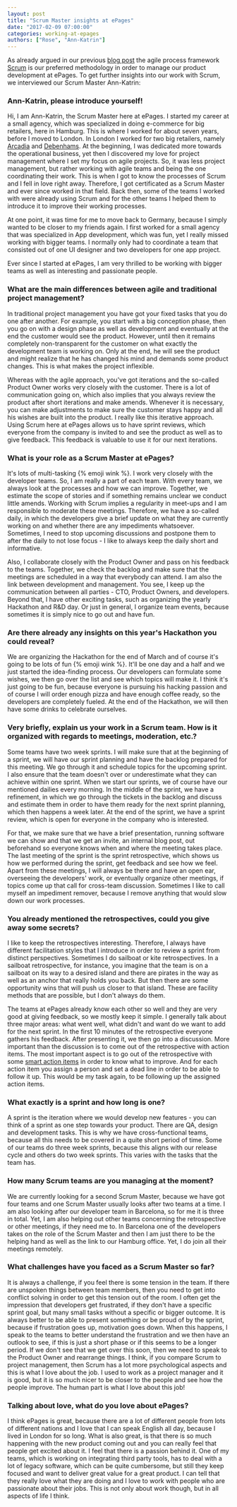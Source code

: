 ```yaml
---
layout: post
title: "Scrum Master insights at ePages"
date: "2017-02-09 07:00:00"
categories: working-at-epages
authors: ["Rose", "Ann-Katrin"]
---
```


As already argued in our previous [blog post](https://developer.epages.com/blog/2017/01/31/getting-twice-the-things-done-in-half-the-time.html) the agile process framework [Scrum](https://www.scrum.org/resources/what-is-scrum) is our preferred methodology in order to manage our product development at ePages.
To get further insights into our work with Scrum, we interviewed our Scrum Master Ann-Katrin:

### Ann-Katrin, please introduce yourself!

Hi, I am Ann-Katrin, the Scrum Master here at ePages.
I started my career at a small agency, which was specialized in doing e-commerce for big retailers, here in Hamburg.
This is where I worked for about seven years, before I moved to London.
In London I worked for two big retailers, namely [Arcadia](https://www.arcadiagroup.co.uk/) and [Debenhams](http://www.debenhams.com/).
At the beginning, I was dedicated more towards the operational business, yet then I discovered my love for project management where I set my focus on agile projects.
So, it was less project management, but rather working with agile teams and being the one coordinating their work.
This is when I got to know the processes of Scrum and I fell in love right away.
Therefore, I got certificated as a Scrum Master and ever since worked in that field.
Back then, some of the teams I worked with were already using Scrum and for the other teams I helped them to introduce it to improve their working processes.

At one point, it was time for me to move back to Germany, because I simply wanted to be closer to my friends again.
I first worked for a small agency that was specialized in App development, which was fun, yet I really missed working with bigger teams.
I normally only had to coordinate a team that consisted out of one UI designer and two developers for one app project.

Ever since I started at ePages, I am very thrilled to be working with bigger teams as well as interesting and passionate people.

### What are the main differences between agile and traditional project management?

In traditional project management you have got your fixed tasks that you do one after another.
For example, you start with a big conception phase, then you go on with a design phase as well as development and eventually at the end the customer would see the product.
However, until then it remains completely non-transparent for the customer on what exactly the development team is working on.
Only at the end, he will see the product and might realize that he has changed his mind and demands some product changes.
This is what makes the project inflexible.

Whereas with the agile approach, you've got iterations and the so-called Product Owner works very closely with the customer.
There is a lot of communication going on, which also implies that you always review the product after short iterations and make amends.
Whenever it is necessary, you can make adjustments to make sure the customer stays happy and all his wishes are built into the product.
I really like this iterative approach.
Using Scrum here at ePages allows us to have sprint reviews, which everyone from the company is invited to and see the product as well as to give feedback.
This feedback is valuable to use it for our next iterations.

### What is your role as a Scrum Master at ePages?

It's lots of multi-tasking {% emoji wink %}.
I work very closely with the developer teams.
So, I am really a part of each team.
With every team, we always look at the processes and how we can improve.
Together, we estimate the scope of stories and if something remains unclear we conduct little amends.
Working with Scrum implies a regularity in meet-ups and I am responsible to moderate these meetings.
Therefore, we have a so-called daily, in which the developers give a brief update on what they are currently working on and whether there are any impediments whatsoever.
Sometimes, I need to stop upcoming discussions and postpone them to after the daily to not lose focus - I like to always keep the daily short and informative.

Also, I collaborate closely with the Product Owner and pass on his feedback to the teams.
Together, we check the backlog and make sure that the meetings are scheduled in a way that everybody can attend.
I am also the link between development and management.
You see, I keep up the communication between all parties - CTO, Product Owners, and developers.
Beyond that, I have other exciting tasks, such as organizing the yearly Hackathon and R&D day.
Or just in general, I organize team events, because sometimes it is simply nice to go out and have fun.

### Are there already any insights on this year's Hackathon you could reveal?

We are organizing the Hackathon for the end of March and of course it's going to be lots of fun {% emoji wink %}.
It'll be one day and a half and we just started the idea-finding process.
Our developers can formulate some wishes, we then go over the list and see which topics will make it.
I think it's just going to be fun, because everyone is pursuing his hacking passion and of course I will order enough pizza and have enough coffee ready, so the developers are completely fueled.
At the end of the Hackathon, we will then have some drinks to celebrate ourselves.

### Very briefly, explain us your work in a Scrum team. How is it organized with regards to meetings, moderation, etc.?

Some teams have two week sprints.
I will make sure that at the beginning of a sprint, we will have our sprint planning and have the backlog prepared for this meeting.
We go through it and schedule topics for the upcoming sprint.
I also ensure that the team doesn't over or underestimate what they can achieve within one sprint.
When we start our sprints, we of course have our mentioned dailies every morning.
In the middle of the sprint, we have a refinement, in which we go through the tickets in the backlog and discuss and estimate them in order to have them ready for the next sprint planning, which then happens a week later.
At the end of the sprint, we have a sprint review, which is open for everyone in the company who is interested.

For that, we make sure that we have a brief presentation, running software we can show and that we get an invite, an internal blog post, out beforehand so everyone knows when and where the meeting takes place.
The last meeting of the sprint is the sprint retrospective, which shows us how we performed during the sprint, get feedback and see how we feel.
Apart from these meetings, I will always be there and have an open ear, overseeing the developers' work, or eventually organize other meetings, if topics come up that call for cross-team discussion.
Sometimes I like to call myself an impediment remover, because I remove anything that would slow down our work processes.

### You already mentioned the retrospectives, could you give away some secrets?

I like to keep the retrospectives interesting.
Therefore, I always have different facilitation styles that I introduce in order to review a sprint from distinct perspectives.
Sometimes I do sailboat or kite retrospectives.
In a sailboat retrospective, for instance, you imagine that the team is on a sailboat on its way to a desired island and there are pirates in the way as well as an anchor that really holds you back.
But then there are some opportunity wins that will push us closer to that island.
These are facility methods that are possible, but I don't always do them.

The teams at ePages already know each other so well and they are very good at giving feedback, so we mostly keep it simple.
I generally talk about three major areas: what went well, what didn't and want do we want to add for the next sprint.
In the first 10 minutes of the retrospective everyone gathers his feedback.
After presenting it, we then go into a discussion.
More important than the discussion is to come out of the retrospective with action items.
The most important aspect is to go out of the retrospective with some [smart action items](http://agileinaflash.blogspot.de/2009/06/smart-goals.html) in order to know what to improve.
And for each action item you assign a person and set a dead line in order to be able to follow it up.
This would be my task again, to be following up the assigned action items.


### What exactly is a sprint and how long is one?

A sprint is the iteration where we would develop new features - you can think of a sprint as one step towards your product.
There are QA, design and development tasks.
This is why we have cross-functional teams, because all this needs to be covered in a quite short period of time.
Some of our teams do three week sprints, because this aligns with our release cycle and others do two week sprints.
This varies with the tasks that the team has.

### How many Scrum teams are you managing at the moment?

We are currently looking for a second Scrum Master, because we have got four teams and one Scrum Master usually looks after two teams at a time.
I am also looking after our developer team in Barcelona, so for me it is three in total.
Yet, I am also helping out other teams concerning the retrospective or other meetings, if they need me to.
In Barcelona one of the developers takes on the role of the Scrum Master and then I am just there to be the helping hand as well as the link to our Hamburg office.
Yet, I do join all their meetings remotely.

### What challenges have you faced as a Scrum Master so far?

It is always a challenge, if you feel there is some tension in the team.
If there are unspoken things between team members, then you need to get into conflict solving in order to get this tension out of the room.
I often get the impression that developers get frustrated, if they don't have a specific sprint goal, but many small tasks without a specific or bigger outcome.
It is always better to be able to present something or be proud of by the sprint, because if frustration goes up, motivation goes down.
When this happens, I speak to the teams to better understand the frustration and we then have an outlook to see, if this is just a short phase or if this seems to be a longer period.
If we don't see that we get over this soon, then we need to speak to the Product Owner and rearrange things.
I think, if you compare Scrum to project management, then Scrum has a lot more psychological aspects and this is what I love about the job.
I used to work as a project manager and it is good, but it is so much nicer to be closer to the people and see how the people improve.
The human part is what I love about this job!

### Talking about love, what do you love about ePages?

I think ePages is great, because there are a lot of different people from lots of different nations and I love that I can speak English all day, because I lived in London for so long.
What is also great, is that there is so much happening with the new product coming out and you can really feel that people get excited about it.
I feel that there is a passion behind it.
One of my teams, which is working on integrating third party tools, has to deal with a lot of legacy software, which can be quite cumbersome, but still they keep focused and want to deliver great value for a great product.
I can tell that they really love what they are doing and I love to work with people who are passionate about their jobs.
This is not only about work though, but in all aspects of life I think.
